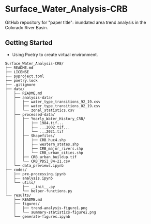# Surface_Water_Analysis-CRB
GitHub repository for "paper title": inundated area trend analysis in the Colorado River Basin. 

## Getting Started
- Using Poetry to create virtual environment. 

``` 
Surface_Water_Analysis-CRB/
├── README.md
├── LICENSE 
├── pyproject.toml 
├── poetry.lock
├── .gitignore
├── data/
│   ├── README.md
│   ├── analysis-data/
│   │   ├── water_type_transitions_92_19.csv  
│   │   ├── water_type_transitions_02_19.csv  
│   │   └── zonal_statistics.csv
│   ├── processed-data/
│   │	├── Yearly_Water_History_CRB/
│   │   │   ├── 1984.tif...
│   │   │   ├── ...2002.tif...
│   │   │   └── ...2021.tif
│   │   ├── Shapefiles/
│   │   │   ├── CRB_huc4.shp
│   │   │   ├── western_states.shp
│   │   │   ├── CRB_major_rivers.shp
│   │   │   └── CRB_urban_cities.shp
│   │   ├── CRB_urban_buildup.tif
│   │   └── CRB_PDSI_84-21.csv
│   └── data_previews.ipynb
├── codes/
│   ├── pre-processing.ipynb
│   ├── analysis.ipynb
│   └── utils/
│       ├── __init__.py
│       └── helper-functions.py
└── results/
    ├── README.md
    ├── figures/
    │   ├── trend-analysis-figure1.png
    │   └── summary-statistics-figure2.png
    └── generate-figures.ipynb 